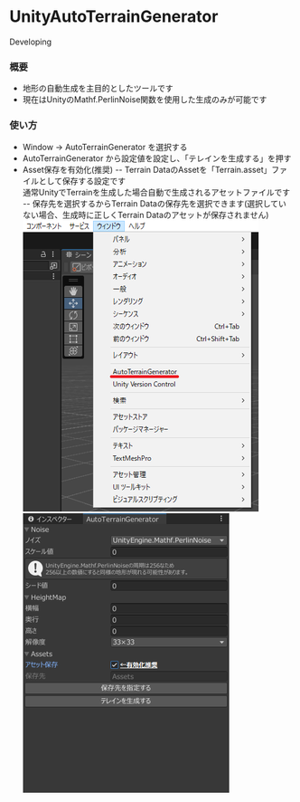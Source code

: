 # UnityAutoTerrainGenerator
Developing<br>

### 概要
- 地形の自動生成を主目的としたツールです<br>
- 現在はUnityのMathf.PerlinNoise関数を使用した生成のみが可能です

### 使い方
- Window -> AutoTerrainGenerator を選択する
- AutoTerrainGenerator から設定値を設定し、「テレインを生成する」を押す
- Asset保存を有効化(推奨)
  -- Terrain DataのAssetを「Terrain.asset」ファイルとして保存する設定です<br>
  通常UnityでTerrainを生成した場合自動で生成されるアセットファイルです
  -- 保存先を選択するからTerrain Dataの保存先を選択できます(選択していない場合、生成時に正しくTerrain Dataのアセットが保存されません)<br>
![ATG_1](https://github.com/snsk0/ImageRepository/blob/main/ATG_1.png)
![ATG_2](https://github.com/snsk0/ImageRepository/blob/main/ATG_2.png)

